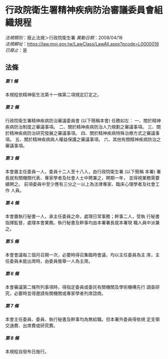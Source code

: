# 行政院衛生署精神疾病防治審議委員會組織規程

*法規類別*：廢止法規＞行政院衛生署
*異動日期*：2008/04/18  
*法規網址*：https://law.moj.gov.tw/LawClass/LawAll.aspx?pcode=L0000018
*已廢止*：是


## 法條
##### 第 1 條
本規程依精神衛生法第十一條第二項規定訂定之。

##### 第 2 條
行政院衛生署精神疾病防治審議委員會 (以下簡稱本會) 任務如左：
一、關於精神疾病防治制度之審議事項。
二、關於精神疾病防治人力規劃之審議事項。
三、關於精神疾病防治研究發展之審議事項。
四、關於精神疾病特殊治療方式之審議事項。
五、關於精神疾病病人權益保護之審議事項。
六、其他有關精神疾病防治之審議事項。


##### 第 3 條
本會置主任委員一人，委員十二人至十八人，由行政院衛生署 (以下簡稱
本署) 署長就有關機關代表、專家學者及社會人士中聘兼之，聘期一年，
並得視業務需要續聘之。
前項委員中至少應有三分之一以上為法律專家、臨床心理學者及社會工作
人員。

##### 第 4 條
本會置執行秘書一人，承主任委員之命，處理日常事務；幹事二人，受執
行秘書指揮監督，處理本會業務。執行秘書及幹事均由本署署長就本署現
職人員中派兼之。

##### 第 5 條
本會會議每三個月召開一次，必要時得召集臨時會議，均以主任委員為主
席，主任委員未能出席時，由委員推舉一人為主席。

##### 第 6 條
本會審議第二條所列事項時，得指定委員或委託有關機關及學術機構先行
調查研究，必要時並得邀請有關機關或專家學者列席諮商。

##### 第 7 條
本會主任委員、委員、執行秘書及幹事均為無給職。但本署外委員得依規
定支領交通費、出席費或研究費。

##### 第 8 條
本規程自發布日施行。



